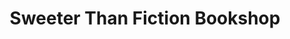 ---
title: "Sweeter Than Fiction Bookshop"
url: /charleston/sweeter-than-fiction-bookshop/
shop: books
---